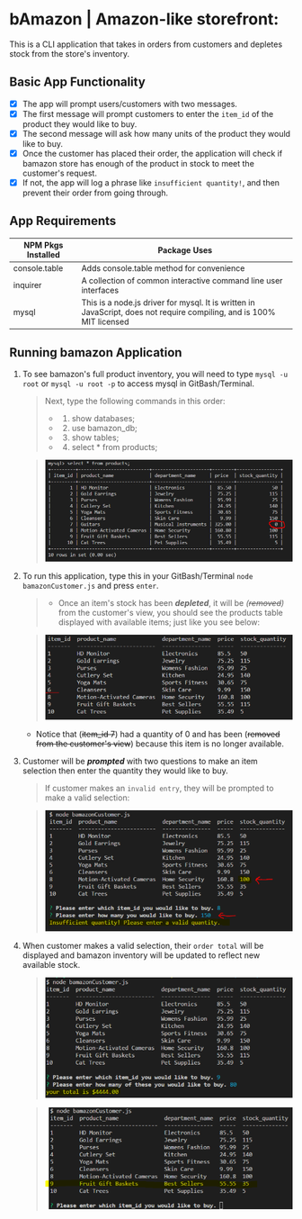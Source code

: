 # bAmazon | Amazon-like storefront: 
This is a CLI application that takes in orders from customers and depletes stock from the store's inventory.

## Basic App Functionality
- [x] The app will prompt users/customers with two messages.
- [x] The first message will prompt customers to enter the `item_id` of the product they would like to buy.
- [x] The second message will ask how many units of the product they would like to buy.
- [x] Once the customer has placed their order, the application will check if bamazon store has enough of the product in stock to meet the customer's request.
- [x] If not, the app will log a phrase like `insufficient quantity!`, and then prevent their order from going through.

## App Requirements
NPM Pkgs Installed | Package Uses
------------------ | ------------
console.table | Adds console.table method for convenience
inquirer | A collection of common interactive command line user interfaces
mysql | This is a node.js driver for mysql. It is written in JavaScript, does not require compiling, and is 100% MIT licensed

## **Running bamazon Application**

1. To see bamazon's full product inventory, you will need to type `mysql -u root` or `mysql -u root -p` to access mysql in GitBash/Terminal.
    
    > Next, type the following commands in this order:
    > * 1. show databases;
    > * 2. use bamazon_db;
    > * 3. show tables;
    > * 4. select * from products;
    
    > ![Products Inventory](https://github.com/kyoukel/bamazon/blob/master/screenshots/full_products_inventory.PNG)

2. To run this application, type this in your GitBash/Terminal `node bamazonCustomer.js` and press `enter`.
    
    > * Once an item's stock has been **_depleted_**, it will be _(~~removed~~)_ from the customer's view, you should see the products table displayed with available items; just like you see below:
    
    > ![Available Inventory](https://github.com/kyoukel/bamazon/blob/master/screenshots/available_items.PNG)

    * Notice that (~~item_id 7~~) had a quantity of 0 and has been (~~removed from the customer's view~~) because this item is no longer available.

2. Customer will be _**prompted**_ with two questions to make an item selection then enter the quantity they would like to buy. 
    
    > If customer makes an `invalid entry`, they will be prompted to make a valid selection:

    > ![Insufficient Quantity](https://github.com/kyoukel/bamazon/blob/master/screenshots/insufficient_quantity.PNG)

3. When customer makes a valid selection, their `order total` will be displayed and bamazon inventory will be updated to reflect new available stock.
    
    > ![Order Total](https://github.com/kyoukel/bamazon/blob/master/screenshots/order_total.PNG)

    > ![Inventory Updated](https://github.com/kyoukel/bamazon/blob/master/screenshots/inventory_updated.PNG)






